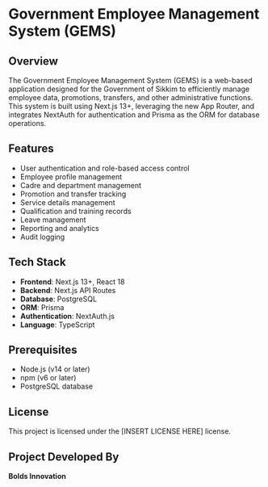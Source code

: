 # Government Employee Management System (GEMS)

## Overview

The Government Employee Management System (GEMS) is a web-based application designed for the Government of Sikkim to efficiently manage employee data, promotions, transfers, and other administrative functions. This system is built using Next.js 13+, leveraging the new App Router, and integrates NextAuth for authentication and Prisma as the ORM for database operations.

## Features

- User authentication and role-based access control
- Employee profile management
- Cadre and department management
- Promotion and transfer tracking
- Service details management
- Qualification and training records
- Leave management
- Reporting and analytics
- Audit logging

## Tech Stack

- **Frontend**: Next.js 13+, React 18
- **Backend**: Next.js API Routes
- **Database**: PostgreSQL
- **ORM**: Prisma
- **Authentication**: NextAuth.js
- **Language**: TypeScript

## Prerequisites

- Node.js (v14 or later)
- npm (v6 or later)
- PostgreSQL database

## License

This project is licensed under the [INSERT LICENSE HERE] license.

## Project Developed By

**Bolds Innovation**
